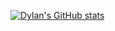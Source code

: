 [![Dylan's GitHub stats](https://github-readme-stats.vercel.app/api?username=dylanwal)](https://github.com/dylanwal/github-readme-stats&count_private=true)
